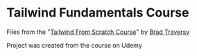 # Tailwind Fundamentals Course

Files from the "[Tailwind From Scratch Course](https://tailwindfromscratch.com/)" by [Brad Traversy](https://github.com/bradtraversy)

Project was created from the course on Udemy
